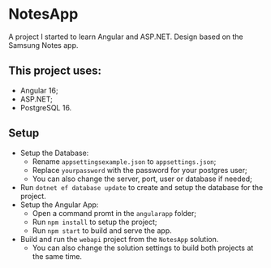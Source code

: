 # NotesApp
A project I started to learn Angular and ASP.NET. Design based on the Samsung Notes app.

## This project uses:
* Angular 16;
* ASP.NET;
* PostgreSQL 16.

## Setup
* Setup the Database:
  * Rename `appsettingsexample.json` to `appsettings.json`;
  * Replace `yourpassword` with the password for your postgres user;
  * You can also change the server, port, user or database if needed;  
* Run `dotnet ef database update` to create and setup the database for the project.
* Setup the Angular App:
  * Open a command promt in the `angularapp` folder;
  * Run `npm install` to setup the project;
  * Run `npm start` to build and serve the app.
* Build and run the `webapi` project from the `NotesApp` solution.
  * You can also change the solution settings to build both projects at the same time.
